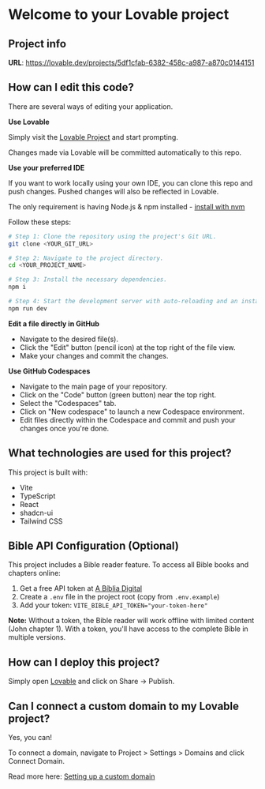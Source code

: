 # Welcome to your Lovable project

## Project info

**URL**: https://lovable.dev/projects/5df1cfab-6382-458c-a987-a870c0144151

## How can I edit this code?

There are several ways of editing your application.

**Use Lovable**

Simply visit the [Lovable Project](https://lovable.dev/projects/5df1cfab-6382-458c-a987-a870c0144151) and start prompting.

Changes made via Lovable will be committed automatically to this repo.

**Use your preferred IDE**

If you want to work locally using your own IDE, you can clone this repo and push changes. Pushed changes will also be reflected in Lovable.

The only requirement is having Node.js & npm installed - [install with nvm](https://github.com/nvm-sh/nvm#installing-and-updating)

Follow these steps:

```sh
# Step 1: Clone the repository using the project's Git URL.
git clone <YOUR_GIT_URL>

# Step 2: Navigate to the project directory.
cd <YOUR_PROJECT_NAME>

# Step 3: Install the necessary dependencies.
npm i

# Step 4: Start the development server with auto-reloading and an instant preview.
npm run dev
```

**Edit a file directly in GitHub**

- Navigate to the desired file(s).
- Click the "Edit" button (pencil icon) at the top right of the file view.
- Make your changes and commit the changes.

**Use GitHub Codespaces**

- Navigate to the main page of your repository.
- Click on the "Code" button (green button) near the top right.
- Select the "Codespaces" tab.
- Click on "New codespace" to launch a new Codespace environment.
- Edit files directly within the Codespace and commit and push your changes once you're done.

## What technologies are used for this project?

This project is built with:

- Vite
- TypeScript
- React
- shadcn-ui
- Tailwind CSS

## Bible API Configuration (Optional)

This project includes a Bible reader feature. To access all Bible books and chapters online:

1. Get a free API token at [A Bíblia Digital](https://www.abibliadigital.com.br/)
2. Create a `.env` file in the project root (copy from `.env.example`)
3. Add your token: `VITE_BIBLE_API_TOKEN="your-token-here"`

**Note:** Without a token, the Bible reader will work offline with limited content (John chapter 1). With a token, you'll have access to the complete Bible in multiple versions.

## How can I deploy this project?

Simply open [Lovable](https://lovable.dev/projects/5df1cfab-6382-458c-a987-a870c0144151) and click on Share -> Publish.

## Can I connect a custom domain to my Lovable project?

Yes, you can!

To connect a domain, navigate to Project > Settings > Domains and click Connect Domain.

Read more here: [Setting up a custom domain](https://docs.lovable.dev/features/custom-domain#custom-domain)
